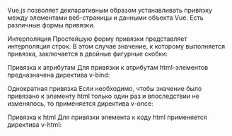 Vue.js позволяет декларативным образом устанавливать привязку между элементами веб-страницы и данными объекта Vue. Есть различные формы привязки.

Интерполяция
Простейшую форму привязки представляет интерполяция строк. В этом случае значение, к которому выполняется привязка, заключается в двойные фигурные скобки:

Привязка к атрибутам
Для привязки к атрибутам html-элементов предназначена директива v-bind:

Однократная привязка
Если необходимо, чтобы значение было привязано к элементу html только один раз и впоследствии не изменялось, то применяется директива v-once:

Привязка к html
Для привязки элемента к коду html применяется директива v-html:
